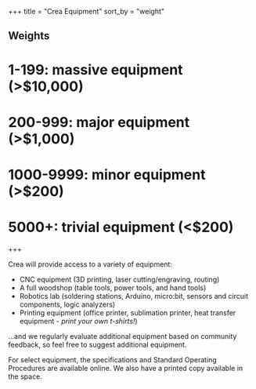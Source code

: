 +++
title = "Crea Equipment"
sort_by = "weight"

## Weights
# 1-199: massive equipment (>$10,000)
# 200-999: major equipment (>$1,000)
# 1000-9999: minor equipment (>$200)
# 5000+: trivial equipment (<$200)
+++

Crea will provide access to a variety of equipment:

- CNC equipment (3D printing, laser cutting/engraving, routing)
- A full woodshop (table tools, power tools, and hand tools)
- Robotics lab (soldering stations, Arduino, micro:bit, sensors and circuit components, logic analyzers)
- Printing equipment (office printer, sublimation printer, heat transfer equipment - *print your own t-shirts!*)

...and we regularly evaluate additional equipment based on community feedback, so feel free to suggest additional equipment.

For select equipment, the specifications and Standard Operating Procedures are available online. We also have a printed copy available in the space. 
